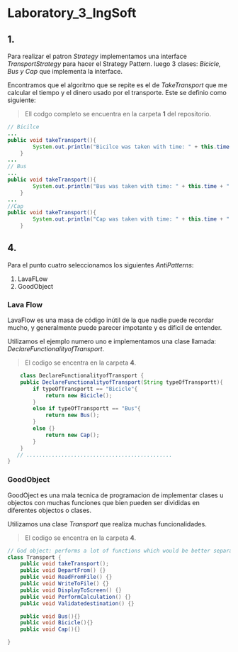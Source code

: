 # Laboratory_3_IngSoft

## 1. 

Para realizar el patron *Strategy* implementamos una interface *TransportStrategy* para hacer el Strategy Pattern. luego 3 clases: *Bicicle, Bus y Cap* que implementa la interface.  

Encontramos que el algoritmo que se repite es el de *TakeTransport* que me calcular el tiempo y el dinero usado por el transporte. Este se definio como siguiente: 

> Ell codgo completo se encuentra en la carpeta **1** del repositorio. 


```java
// Bicilce 
...
public void takeTransport(){
        System.out.println("Bicilce was taken with time: " + this.time + " and budget: 0%");
    }
...
// Bus 
...
public void takeTransport(){
        System.out.println("Bus was taken with time: " + this.time + " and budget: " + this.cost);
    }
...
//Cap 
public void takeTransport(){
        System.out.println("Cap was taken with time: " + this.time + " and budget: " + this.cost * this.distance);
    }

```


## 4. 

Para el punto cuatro seleccionamos los siguientes *AntiPatterns*: 

1. LavaFLow
2. GoodObject

### Lava Flow 

LavaFlow es  una masa de código inútil de la que nadie puede recordar mucho, y generalmente puede parecer impotante y es dificil de entender. 

Utilizamos el ejemplo numero uno e implementamos una clase llamada: *DeclareFunctionalityofTransport*.  

> El codigo se encentra en la carpeta **4**. 

```java 
    class DeclareFunctionalityofTransport { 
    public DeclareFunctionalityofTransport(String typeOfTransportt){
        if typeOfTransportt == "Bicicle"{
            return new Bicicle(); 
        }
        else if typeOfTransportt == "Bus"{
            return new Bus(); 
        }
        else {}
            return new Cap(); 
        }
    }
   // ..............................................
}
```


### GoodObject  

GoodOject es una mala tecnica de programacion de implementar clases u objectos con muchas funciones que bien pueden ser divididas en diferentes objectos o clases. 

Utilizamos una clase *Transport* que realiza muchas funcionalidades. 

> El codigo se encentra en la carpeta **4**. 

```java 
// God object: performs a lot of functions which would be better separated into different objects.
class Transport {
    public void takeTransport();
    public void DepartFrom() {}
    public void ReadFromFile() {}
    public void WriteToFile() {}
    public void DisplayToScreen() {}
    public void PerformCalculation() {}
    public void Validatedestination() {}

    public void Bus(){}
    public void Bicicle(){}
    public void Cap(){}

}
```
